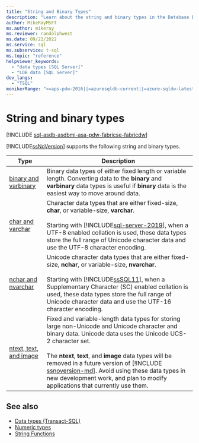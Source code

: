 ```yaml
---
title: "String and Binary Types"
description: "Learn about the string and binary types in the Database Engine, including binary, varbinary, char, nchar, varchar, and nvarchar."
author: MikeRayMSFT
ms.author: mikeray
ms.reviewer: randolphwest
ms.date: 09/22/2022
ms.service: sql
ms.subservice: t-sql
ms.topic: "reference"
helpviewer_keywords:
  - "data types [SQL Server]"
  - "LOB data [SQL Server]"
dev_langs:
  - "TSQL"
monikerRange: ">=aps-pdw-2016||=azuresqldb-current||=azure-sqldw-latest||>=sql-server-2016||>=sql-server-linux-2017||=azuresqldb-mi-current||=fabric"
---
```

# String and binary types

[!INCLUDE [sql-asdb-asdbmi-asa-pdw-fabricse-fabricdw](../../includes/applies-to-version/sql-asdb-asdbmi-asa-pdw-fabricse-fabricdw.md)]


[!INCLUDE[ssNoVersion](../../includes/ssnoversion-md.md)] supports the following string and binary types.

|Type|Description|
|---|---|
|[binary and varbinary](../../t-sql/data-types/binary-and-varbinary-transact-sql.md)|Binary data types of either fixed length or variable length. Converting data to the **binary** and **varbinary** data types is useful if **binary** data is the easiest way to move around data.|
|[char and varchar](../../t-sql/data-types/char-and-varchar-transact-sql.md)|Character data types that are either fixed-size, **char**, or variable-size, **varchar**.<br /><br />Starting with [!INCLUDE[sql-server-2019](../../includes/sssql19-md.md)], when a UTF-8 enabled collation is used, these data types store the full range of Unicode character data and use the UTF-8 character encoding.|
|[nchar and nvarchar](../../t-sql/data-types/nchar-and-nvarchar-transact-sql.md)|Unicode character data types that are either fixed-size, **nchar**, or variable-size, **nvarchar**.<br /><br />Starting with [!INCLUDE[ssSQL11](../../includes/sssql11-md.md)], when a Supplementary Character (SC) enabled collation is used, these data types store the full range of Unicode character data and use the UTF-16 character encoding.|
|[ntext, text, and image](../../t-sql/data-types/ntext-text-and-image-transact-sql.md)|Fixed and variable-length data types for storing large non-Unicode and Unicode character and binary data. Unicode data uses the Unicode UCS-2 character set.<br /><br />The **ntext**, **text**, and **image** data types will be removed in a future version of [!INCLUDE [ssnoversion-md](../../includes/ssnoversion-md.md)]. Avoid using these data types in new development work, and plan to modify applications that currently use them.|

## See also

- [Data types (Transact-SQL)](data-types-transact-sql.md)
- [Numeric types](numeric-types.md)
- [String Functions](../../odbc/reference/appendixes/string-functions.md)